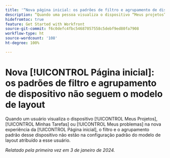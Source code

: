 ```yaml
---
title: '“Nova página inicial: os padrões de filtro e agrupamento de dispositivos não seguem o modelo de layout”'
description: “Quando uma pessoa visualiza o dispositivo “Meus projetos”, “Minhas tarefas” ou “Meus problemas” na nova experiência da página inicial, o filtro e o agrupamento padrão desse dispositivo não estão na configuração padrão do modelo de layout atribuído a esse usuário.”
hidefromtoc: true
feature: Get Started with Workfront
source-git-commit: f6c0defc4fbc54687057558c5debf9ed80fa7908
workflow-type: ht
source-wordcount: '108'
ht-degree: 100%

---
```



# Nova [!UICONTROL Página inicial]: os padrões de filtro e agrupamento de dispositivo não seguem o modelo de layout

Quando um usuário visualiza o dispositivo [!UICONTROL Meus Projetos], [!UICONTROL Minhas Tarefas] ou [!UICONTROL Meus problemas] na nova experiência da [!UICONTROL Página inicial], o filtro e o agrupamento padrão desse dispositivo não estão na configuração padrão do modelo de layout atribuído a esse usuário.

_Relatado pela primeira vez em 3 de janeiro de 2024._
